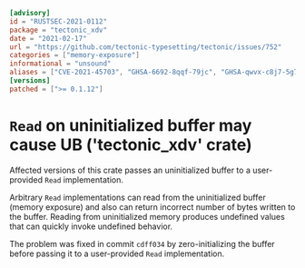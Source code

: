 ```toml
[advisory]
id = "RUSTSEC-2021-0112"
package = "tectonic_xdv"
date = "2021-02-17"
url = "https://github.com/tectonic-typesetting/tectonic/issues/752"
categories = ["memory-exposure"]
informational = "unsound"
aliases = ["CVE-2021-45703", "GHSA-6692-8qqf-79jc", "GHSA-qwvx-c8j7-5g75"]
[versions]
patched = [">= 0.1.12"]
```

# `Read` on uninitialized buffer may cause UB ('tectonic_xdv' crate)

Affected versions of this crate passes an uninitialized buffer to a user-provided `Read` implementation.

Arbitrary `Read` implementations can read from the uninitialized buffer (memory exposure) and also can return incorrect number of bytes written to the buffer. Reading from uninitialized memory produces undefined values that can quickly invoke undefined behavior.

The problem was fixed in commit `cdff034` by zero-initializing the buffer before passing it to a user-provided `Read` implementation.
